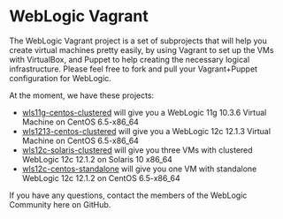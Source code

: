 WebLogic Vagrant
================

The WebLogic Vagrant project is a set of subprojects that will help you create virtual machines pretty easily, by using Vagrant to set up the VMs with VirtualBox, and Puppet to help creating the necessary logical infrastructure. Please feel free to fork and pull your Vagrant+Puppet configuration for WebLogic.

At the moment, we have these projects:

* [wls11g-centos-clustered](https://github.com/weblogic-community/weblogic-vagrant/tree/master/wls11g-centos-clustered) will give you a WebLogic 11g 10.3.6 Virtual Machine on CentOS 6.5-x86_64
* [wls1213-centos-clustered](https://github.com/weblogic-community/weblogic-vagrant/tree/master/wls1213-centos-clustered) will give you a WebLogic 12c 12.1.3 Virtual Machine on CentOS 6.5-x86_64
* [wls12c-solaris-clustered](https://github.com/weblogic-community/weblogic-vagrant/tree/master/wls12c-solaris-clustered) will give you three VMs with clustered WebLogic 12c 12.1.2 on Solaris 10 x86_64
* [wls12c-centos-standalone](https://github.com/weblogic-community/weblogic-vagrant/tree/master/wls12c-centos-standalone) will give you one VM with standalone WebLogic 12c 12.1.2 on CentOS 6.5-x86_64

If you have any questions, contact the members of the WebLogic Community here on GitHub.
